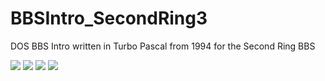 BBSIntro_SecondRing3
====================

DOS BBS Intro written in Turbo Pascal from 1994 for the Second Ring BBS

<img src="http://i.imgur.com/Bm0ooVF.png"/>
<img src="http://i.imgur.com/sCQXB6s.png"/>
<img src="http://i.imgur.com/CtWB1WD.png"/>
<img src="http://i.imgur.com/i1cW1RK.png"/>
